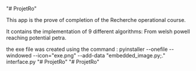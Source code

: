 "# ProjetRo" 

This app is the prove of completion  of the Recherche operational course.

It contains the implementation of 9 different algorithms: From welsh powell reaching potential petra.

the exe file was created using the command :
pyinstaller --onefile --windowed --icon="exe.png" --add-data "embedded_image.py;." interface.py
"# ProjetRo" 
"# ProjetRo" 
